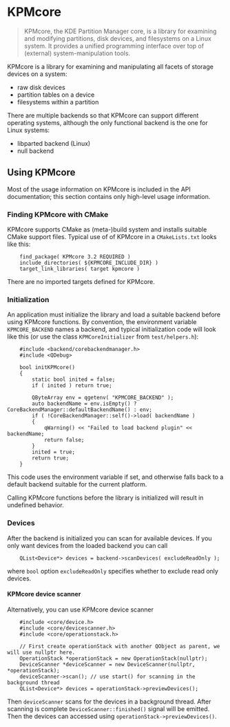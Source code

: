 # KPMcore

> KPMcore, the KDE Partition Manager core, is a library for examining
> and modifying partitions, disk devices, and filesystems on a
> Linux system. It provides a unified programming interface over
> top of (external) system-manipulation tools.

KPMcore is a library for examining and manipulating all facets
of storage devices on a system:
* raw disk devices
* partition tables on a device
* filesystems within a partition

There are multiple backends so that KPMcore can support different
operating systems, although the only functional backend is the
one for Linux systems:
* libparted backend (Linux)
* null backend

## Using KPMcore

Most of the usage information on KPMcore is included in the API
documentation; this section contains only high-level usage information.

### Finding KPMcore with CMake

KPMcore supports CMake as (meta-)build system and installs suitable
CMake support files. Typical use of of KPMcore in a `CMakeLists.txt`
looks like this:

```
    find_package( KPMcore 3.2 REQUIRED )
    include_directories( ${KPMCORE_INCLUDE_DIR} )
    target_link_libraries( target kpmcore )
```

There are no imported targets defined for KPMcore.

### Initialization

An application must initialize the library and load a suitable
backend before using KPMcore functions. By convention, the
environment variable `KPMCORE_BACKEND` names a backend,
and typical initialization code will look like this (or use the
class `KPMCoreInitializer` from `test/helpers.h`):

```
    #include <backend/corebackendmanager.h>
    #include <QDebug>

    bool initKPMcore()
    {
        static bool inited = false;
        if ( inited ) return true;

        QByteArray env = qgetenv( "KPMCORE_BACKEND" );
        auto backendName = env.isEmpty() ? CoreBackendManager::defaultBackendName() : env;
        if ( !CoreBackendManager::self()->load( backendName )
        {
            qWarning() << "Failed to load backend plugin" << backendName;
            return false;
        }
        inited = true;
        return true;
    }
```

This code uses the environment variable if set, and otherwise falls
back to a default backend suitable for the current platform.

Calling KPMcore functions before the library is initialized will
result in undefined behavior.

### Devices

After the backend is initialized you can scan for available devices.
If you only want devices from the loaded backend you can call

```
    QList<Device*> devices = backend->scanDevices( excludeReadOnly );
```

where `bool` option `excludeReadOnly` specifies whether to exclude
read only devices.

#### KPMcore device scanner

Alternatively, you can use KPMcore device scanner

```
    #include <core/device.h>
    #include <core/devicescanner.h>
    #include <core/operationstack.h>

    // First create operationStack with another QObject as parent, we will use nullptr here.
    OperationStack *operationStack = new OperationStack(nullptr);
    DeviceScanner *deviceScanner = new DeviceScanner(nullptr, *operationStack);
    deviceScanner->scan(); // use start() for scanning in the background thread
    QList<Device*> devices = operationStack->previewDevices();
```

Then `deviceScanner` scans for the devices in a background thread. After
scanning is complete `DeviceScanner::finished()` signal will be emitted.
Then the devices can accessed using `operationStack->previewDevices()`.
